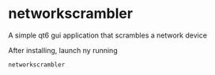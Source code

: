 # networkscrambler
A simple qt6 gui application that scrambles a network device

After installing, launch ny running
```bash
networkscrambler
```
